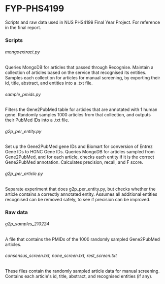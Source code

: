 # FYP-PHS4199
Scripts and raw data used in NUS PHS4199 Final Year Project. For reference in the final report.

### Scripts
###### mongoextract.py
Queries MongoDB for articles that passed through Recognise. Maintain a collection of articles based on the service that recognised its entities. Samples each collection for articles for manual screening, by exporting their id, title, abstract, and entities into a .txt file.

###### sample_pmids.py
Filters the Gene2PubMed table for articles that are annotated with 1 human gene. Randomly samples 1000 articles from that collection, and outputs their PubMed IDs into a .txt file.

###### g2p_per_entity.py
Set up the Gene2PubMed gene IDs and Biomart for conversion of Entrez Gene IDs to HGNC Gene IDs. Queries MongoDB for articles sampled from Gene2PubMed, and for each article, checks each entity if it is the correct Gene2PubMed annotation. Calculates precision, recall, and F score.

###### g2p_per_article.py
Separate experiment that does g2p_per_entity.py, but checks whether the article contains a correctly annotated entity. Assumes all additional entities recognised can be removed safely, to see if precision can be improved.

### Raw data
###### g2p_samples_210224
A file that contains the PMIDs of the 1000 randomly sampled Gene2PubMed articles.

###### consensus_screen.txt, none_screen.txt, rest_screen.txt
These files contain the randomly sampled article data for manual screening. Contains each article's id, title, abstract, and recognised entities (if any).

